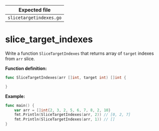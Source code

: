 | Expected file           |
| ----------------------- |
| `slicetargetindexes.go` |

# slice_target_indexes


Write a function `SliceTargetIndexes` that returns array of `target` indexes from `arr` slice.

**Function definition:**

```go
func SliceTargetIndexes(arr []int, target int) []int {

}
```

**Example:**

```go
func main() {
    var arr = []int{2, 3, 2, 5, 6, 7, 8, 2, 10}
    fmt.Println(SliceTargetIndexes(arr, 2)) // [0, 2, 7]
    fmt.Println(SliceTargetIndexes(arr, 1)) // []
}
```
